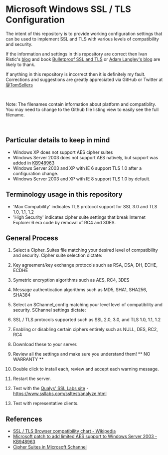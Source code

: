 Microsoft Windows SSL / TLS Configuration
==

The intent of this repository is to provide working configuration settings 
that can be used to implement SSL and TLS with various levels of 
compatibility and security.

If the information and settings in this repository are correct then Ivan 
Ristic's [blog][ivan-blog] and book [Bulletproof SSL and TLS][ivan-book] or 
[Adam Langley's blog][adam-blog] are likely to thank.

If anything in this repository is incorrect then it is definitely my fault.
Corrections and suggestions are greatly appreciated via GitHub or Twitter 
at [@TomSellers][twitter-link]

<br />

Note: The filenames contain information about platform and compatiblity.
      You may need to change to the Github file listing view to easily
      see the full filename.

<br />

Particular details to keep in mind
--
* Windows XP does not support AES cipher suites
* Windows Server 2003 does not support AES natively, but support was added in [KB948963][ms-2003-aes]
* Windows Server 2003 and XP with IE 6 support TLS 1.0 after a configuration change.
* Windows Server 2003 and XP with IE 8 support TLS 1.0 by default.

Terminology usage in this repository
--
* 'Max Compability' indicates TLS protocol support for SSL 3.0 and TLS 1.0, 1.1, 1.2
* 'High Security' indicates cipher suite settings that break Internet Explorer 6 era code by removal of RC4 and 3DES.

General Process
--
1. Select a Cipher_Suites file matching your desired level of compatibility and security. Cipher suite selection dictate:
  1. Key agreement/key exchange protocols such as RSA, DSA, DH, ECHE, ECDHE
  2. Symetric encryption algorithms such as AES, RC4, 3DES
  3. Message authentication algorithms such as MD5, SHA1, SHA256, SHA384
  
2. Select an SChannel_config matching your level level of compatibility and security. SChannel settings dictate:
  1. SSL / TLS protocols supported such as SSL 2.0, 3.0, and TLS 1.0, 1.1, 1.2
  2. Enabling or disabling certain ciphers entirely such as NULL, DES, RC2, RC4 

3. Download these to your server.

4. Review all the settings and make sure you understand them! ** NO WARRANTY **

5. Double click to install each, review and accept each warning message.

6. Restart the server.

7. Test with the [Qualys' SSL Labs site][ssllabs] - https://www.ssllabs.com/ssltest/analyze.html

8. Test with representative clients.

References
--
* [SSL / TLS Browser compatibility chart - Wikipedia][wiki-tls-compat]
* [Microsoft patch to add limited AES support to Windows Server 2003 - KB948963][ms-2003-aes]
* [Cipher Suites in Microsoft Schannel][ms-schannel]



[ssllabs]: https://www.ssllabs.com/ssltest/analyze.html
[ivan-blog]: http://blog.ivanristic.com/
[ivan-book]: https://www.feistyduck.com/books/bulletproof-ssl-and-tls/
[adam-blog]: https://www.imperialviolet.org/
[twitter-link]: https://twitter.com/TomSellers
[wiki-tls-compat]: http://en.wikipedia.org/wiki/Transport_Layer_Security#Web_browsers
[ms-2003-aes]: http://support.microsoft.com/kb/948963
[ms-schannel]: http://msdn.microsoft.com/en-us/library/windows/desktop/aa374757(v=vs.85).aspx

